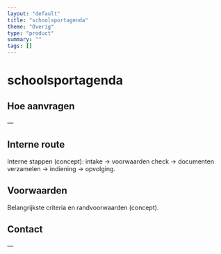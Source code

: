 ```yaml
---
layout: "default"
title: "schoolsportagenda"
theme: "Overig"
type: "product"
summary: ""
tags: []
---
```

# schoolsportagenda



## Hoe aanvragen
—

## Interne route
Interne stappen (concept): intake → voorwaarden check → documenten verzamelen → indiening → opvolging.

## Voorwaarden
Belangrijkste criteria en randvoorwaarden (concept).

## Contact
—
